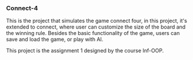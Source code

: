 ### Connect-4
This is the project that simulates the game connect four, in this project, it's extended to connect, where user can customize the size of the board and the winning rule. 
Besides the basic functionality of the game, users can save and load the game, or play with AI.

This project is the assignment 1 designed by the course Inf-OOP.
